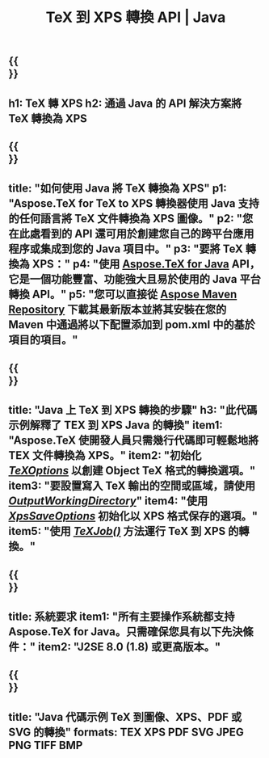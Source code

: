 ﻿---
translation: true
template: /_templates/_conversion-child-java.md
title: TeX 到 XPS 轉換 API | Java
description: TeX 到 XPS 的轉換功能。將此本地 Java 庫集成到您的項目中，或使用跨平台應用程序將 TeX 轉換為 XPS。
keywords: tex 到 xps api java, tex2xps 集成
url: /java/conversion/tex-to-xps/
family: tex
platformtag: java
feature: conversion
informat: TEX
outformat: XPS
otherformats: BMP PNG JPEG TIFF PDF SVG
---

{{<section banner>}}
---
h1: TeX 轉 XPS
h2: 通過 Java 的 API 解決方案將 TeX 轉換為 XPS
---

{{<section overview>}}
---
title: "如何使用 Java 將 TeX 轉換為 XPS"
p1: "Aspose.TeX for TeX to XPS 轉換器使用 Java 支持的任何語言將 TeX 文件轉換為 XPS 圖像。"
p2: "您在此處看到的 API 還可用於創建您自己的跨平台應用程序或集成到您的 Java 項目中。"
p3: "要將 TeX 轉換為 XPS："
p4: "使用 [Aspose.TeX for Java](https://products.aspose.com/tex/java) API，它是一個功能豐富、功能強大且易於使用的 Java 平台轉換 API。"
p5: "您可以直接從 [Aspose Maven Repository](https://repository.aspose.com/tex/) 下載其最新版本並將其安裝在您的 Maven 中通過將以下配置添加到 pom.xml 中的基於項目的項目。"
---

{{<section feature1>}}
---
title: "Java 上 TeX 到 XPS 轉換的步驟"
h3: "此代碼示例解釋了 TEX 到 XPS Java 的轉換"
item1: "Aspose.TeX 使開發人員只需幾行代碼即可輕鬆地將 TEX 文件轉換為 XPS。"
item2: "初始化 [*TeXOptions*](https://reference.aspose.com/tex/java/com.aspose.tex/TeXOptions) 以創建 Object TeX 格式的轉換選項。"
item3: "要設置寫入 TeX 輸出的空間或區域，請使用 [*OutputWorkingDirectory*](https://reference.aspose.com/tex/java/com.aspose.tex/TeXOptions#getOutputWorkingDirectory--)"
item4: "使用 [*XpsSaveOptions*](https://reference.aspose.com/tex/java/com.aspose.tex.rendering/XpsSaveOptions) 初始化以 XPS 格式保存的選項。"
item5: "使用 [*TeXJob()*](https://reference.aspose.com/tex/java/com.aspose.tex/TeXJob) 方法運行 TeX 到 XPS 的轉換。"
---

{{<section feature2>}}
---
title: 系統要求
item1: "所有主要操作系統都支持 Aspose.TeX for Java。只需確保您具有以下先決條件："
item2: "J2SE 8.0 (1.8) 或更高版本。"
---

{{<section widget>}}
---
title: "Java 代碼示例 TeX 到圖像、XPS、PDF 或 SVG 的轉換"
formats: TEX XPS PDF SVG JPEG PNG TIFF BMP
---